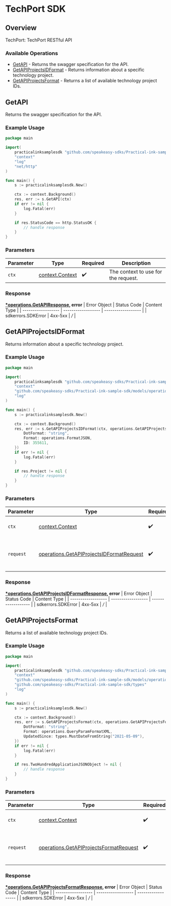 # TechPort SDK


## Overview

TechPort: TechPort RESTful API

### Available Operations

* [GetAPI](#getapi) - Returns the swagger specification for the API.
* [GetAPIProjectsIDFormat](#getapiprojectsidformat) - Returns information about a specific technology project.
* [GetAPIProjectsFormat](#getapiprojectsformat) - Returns a list of available technology project IDs.

## GetAPI

Returns the swagger specification for the API.

### Example Usage

```go
package main

import(
	practicalinksamplesdk "github.com/speakeasy-sdks/Practical-ink-sample-sdk"
	"context"
	"log"
	"net/http"
)

func main() {
    s := practicalinksamplesdk.New()

    ctx := context.Background()
    res, err := s.GetAPI(ctx)
    if err != nil {
        log.Fatal(err)
    }

    if res.StatusCode == http.StatusOK {
        // handle response
    }
}
```

### Parameters

| Parameter                                             | Type                                                  | Required                                              | Description                                           |
| ----------------------------------------------------- | ----------------------------------------------------- | ----------------------------------------------------- | ----------------------------------------------------- |
| `ctx`                                                 | [context.Context](https://pkg.go.dev/context#Context) | :heavy_check_mark:                                    | The context to use for the request.                   |


### Response

**[*operations.GetAPIResponse](../../models/operations/getapiresponse.md), error**
| Error Object       | Status Code        | Content Type       |
| ------------------ | ------------------ | ------------------ |
| sdkerrors.SDKError | 4xx-5xx            | */*                |

## GetAPIProjectsIDFormat

Returns information about a specific technology project.

### Example Usage

```go
package main

import(
	practicalinksamplesdk "github.com/speakeasy-sdks/Practical-ink-sample-sdk"
	"context"
	"github.com/speakeasy-sdks/Practical-ink-sample-sdk/models/operations"
	"log"
)

func main() {
    s := practicalinksamplesdk.New()

    ctx := context.Background()
    res, err := s.GetAPIProjectsIDFormat(ctx, operations.GetAPIProjectsIDFormatRequest{
        DotFormat: "string",
        Format: operations.FormatJSON,
        ID: 355611,
    })
    if err != nil {
        log.Fatal(err)
    }

    if res.Project != nil {
        // handle response
    }
}
```

### Parameters

| Parameter                                                                                            | Type                                                                                                 | Required                                                                                             | Description                                                                                          |
| ---------------------------------------------------------------------------------------------------- | ---------------------------------------------------------------------------------------------------- | ---------------------------------------------------------------------------------------------------- | ---------------------------------------------------------------------------------------------------- |
| `ctx`                                                                                                | [context.Context](https://pkg.go.dev/context#Context)                                                | :heavy_check_mark:                                                                                   | The context to use for the request.                                                                  |
| `request`                                                                                            | [operations.GetAPIProjectsIDFormatRequest](../../models/operations/getapiprojectsidformatrequest.md) | :heavy_check_mark:                                                                                   | The request object to use for the request.                                                           |


### Response

**[*operations.GetAPIProjectsIDFormatResponse](../../models/operations/getapiprojectsidformatresponse.md), error**
| Error Object       | Status Code        | Content Type       |
| ------------------ | ------------------ | ------------------ |
| sdkerrors.SDKError | 4xx-5xx            | */*                |

## GetAPIProjectsFormat

Returns a list of available technology project IDs.

### Example Usage

```go
package main

import(
	practicalinksamplesdk "github.com/speakeasy-sdks/Practical-ink-sample-sdk"
	"context"
	"github.com/speakeasy-sdks/Practical-ink-sample-sdk/models/operations"
	"github.com/speakeasy-sdks/Practical-ink-sample-sdk/types"
	"log"
)

func main() {
    s := practicalinksamplesdk.New()

    ctx := context.Background()
    res, err := s.GetAPIProjectsFormat(ctx, operations.GetAPIProjectsFormatRequest{
        DotFormat: "string",
        Format: operations.QueryParamFormatXML,
        UpdatedSince: types.MustDateFromString("2021-05-09"),
    })
    if err != nil {
        log.Fatal(err)
    }

    if res.TwoHundredApplicationJSONObject != nil {
        // handle response
    }
}
```

### Parameters

| Parameter                                                                                        | Type                                                                                             | Required                                                                                         | Description                                                                                      |
| ------------------------------------------------------------------------------------------------ | ------------------------------------------------------------------------------------------------ | ------------------------------------------------------------------------------------------------ | ------------------------------------------------------------------------------------------------ |
| `ctx`                                                                                            | [context.Context](https://pkg.go.dev/context#Context)                                            | :heavy_check_mark:                                                                               | The context to use for the request.                                                              |
| `request`                                                                                        | [operations.GetAPIProjectsFormatRequest](../../models/operations/getapiprojectsformatrequest.md) | :heavy_check_mark:                                                                               | The request object to use for the request.                                                       |


### Response

**[*operations.GetAPIProjectsFormatResponse](../../models/operations/getapiprojectsformatresponse.md), error**
| Error Object       | Status Code        | Content Type       |
| ------------------ | ------------------ | ------------------ |
| sdkerrors.SDKError | 4xx-5xx            | */*                |
